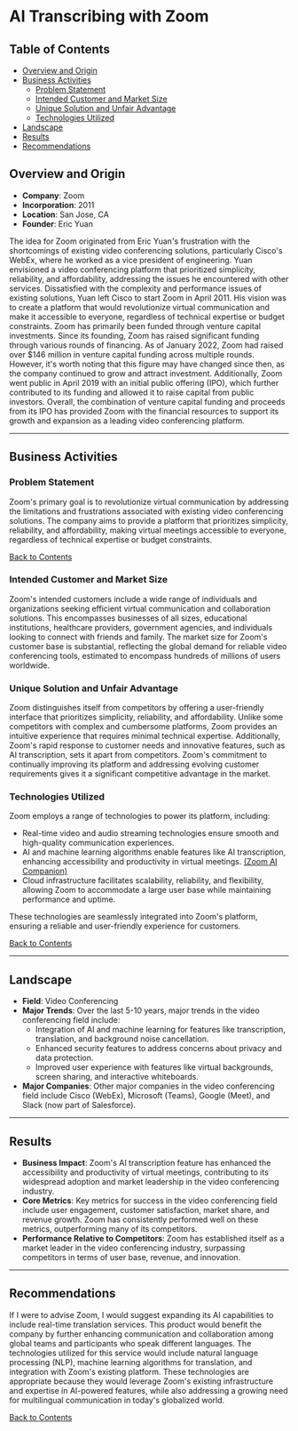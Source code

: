 # AI Transcribing with Zoom

## Table of Contents

- [Overview and Origin](#overview-and-origin)
- [Business Activities](#business-activities)
  - [Problem Statement](#problem-statement)
  - [Intended Customer and Market Size](#intended-customer-and-market-size)
  - [Unique Solution and Unfair Advantage](#unique-solution-and-unfair-advantage)
  - [Technologies Utilized](#technologies-utilized)
- [Landscape](#landscape)
- [Results](#results)
- [Recommendations](#recommendations)

## Overview and Origin

- **Company**: Zoom
- **Incorporation**: 2011
- **Location**: San Jose, CA
- **Founder**: Eric Yuan

The idea for Zoom originated from Eric Yuan's frustration with the shortcomings of existing video conferencing solutions, particularly Cisco's WebEx, where he worked as a vice president of engineering. Yuan envisioned a video conferencing platform that prioritized simplicity, reliability, and affordability, addressing the issues he encountered with other services. Dissatisfied with the complexity and performance issues of existing solutions, Yuan left Cisco to start Zoom in April 2011. His vision was to create a platform that would revolutionize virtual communication and make it accessible to everyone, regardless of technical expertise or budget constraints. Zoom has primarily been funded through venture capital investments. Since its founding, Zoom has raised significant funding through various rounds of financing. As of January 2022, Zoom had raised over $146 million in venture capital funding across multiple rounds. However, it's worth noting that this figure may have changed since then, as the company continued to grow and attract investment. Additionally, Zoom went public in April 2019 with an initial public offering (IPO), which further contributed to its funding and allowed it to raise capital from public investors. Overall, the combination of venture capital funding and proceeds from its IPO has provided Zoom with the financial resources to support its growth and expansion as a leading video conferencing platform.

---

## Business Activities

### Problem Statement

Zoom's primary goal is to revolutionize virtual communication by addressing the limitations and frustrations associated with existing video conferencing solutions. The company aims to provide a platform that prioritizes simplicity, reliability, and affordability, making virtual meetings accessible to everyone, regardless of technical expertise or budget constraints.

[Back to Contents](#table-of-contents)

### Intended Customer and Market Size

Zoom's intended customers include a wide range of individuals and organizations seeking efficient virtual communication and collaboration solutions. This encompasses businesses of all sizes, educational institutions, healthcare providers, government agencies, and individuals looking to connect with friends and family. The market size for Zoom's customer base is substantial, reflecting the global demand for reliable video conferencing tools, estimated to encompass hundreds of millions of users worldwide.

### Unique Solution and Unfair Advantage

Zoom distinguishes itself from competitors by offering a user-friendly interface that prioritizes simplicity, reliability, and affordability. Unlike some competitors with complex and cumbersome platforms, Zoom provides an intuitive experience that requires minimal technical expertise. Additionally, Zoom's rapid response to customer needs and innovative features, such as AI transcription, sets it apart from competitors. Zoom's commitment to continually improving its platform and addressing evolving customer requirements gives it a significant competitive advantage in the market.

### Technologies Utilized

Zoom employs a range of technologies to power its platform, including:

- Real-time video and audio streaming technologies ensure smooth and high-quality communication experiences.
- AI and machine learning algorithms enable features like AI transcription, enhancing accessibility and productivity in virtual meetings. [(Zoom AI Companion)](https://www.zoom.com/en/blog/win-back-your-workday-ai-companion/)
- Cloud infrastructure facilitates scalability, reliability, and flexibility, allowing Zoom to accommodate a large user base while maintaining performance and uptime.

These technologies are seamlessly integrated into Zoom's platform, ensuring a reliable and user-friendly experience for customers.

[Back to Contents](#table-of-contents)

---

## Landscape

- **Field**: Video Conferencing
- **Major Trends**: Over the last 5-10 years, major trends in the video conferencing field include:
  - Integration of AI and machine learning for features like transcription, translation, and background noise cancellation.
  - Enhanced security features to address concerns about privacy and data protection.
  - Improved user experience with features like virtual backgrounds, screen sharing, and interactive whiteboards.
- **Major Companies**: Other major companies in the video conferencing field include Cisco (WebEx), Microsoft (Teams), Google (Meet), and Slack (now part of Salesforce).

---

## Results

- **Business Impact**: Zoom's AI transcription feature has enhanced the accessibility and productivity of virtual meetings, contributing to its widespread adoption and market leadership in the video conferencing industry.
- **Core Metrics**: Key metrics for success in the video conferencing field include user engagement, customer satisfaction, market share, and revenue growth. Zoom has consistently performed well on these metrics, outperforming many of its competitors.
- **Performance Relative to Competitors**: Zoom has established itself as a market leader in the video conferencing industry, surpassing competitors in terms of user base, revenue, and innovation.

---

## Recommendations

If I were to advise Zoom, I would suggest expanding its AI capabilities to include real-time translation services. This product would benefit the company by further enhancing communication and collaboration among global teams and participants who speak different languages. The technologies utilized for this service would include natural language processing (NLP), machine learning algorithms for translation, and integration with Zoom's existing platform. These technologies are appropriate because they would leverage Zoom's existing infrastructure and expertise in AI-powered features, while also addressing a growing need for multilingual communication in today's globalized world.

[Back to Contents](#table-of-contents)
